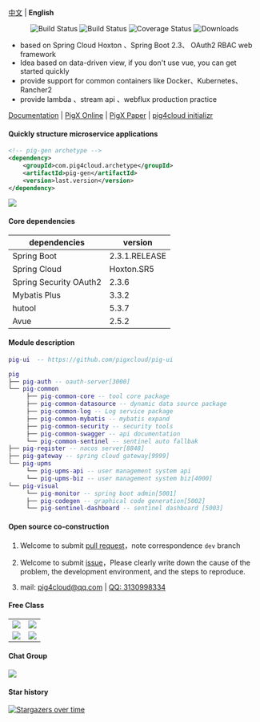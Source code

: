 
[中文](https://github.com/pigxcloud/pig/blob/master/README.zh.md) | **English**


<p align="center">
 <img src="https://img.shields.io/badge/Pig-2.7-success.svg" alt="Build Status">
 <img src="https://img.shields.io/badge/Avue-2.5-green.svg" alt="Build Status">
 <img src="https://img.shields.io/badge/Spring%20Cloud-Hoxto.SR5-blue.svg" alt="Coverage Status">
 <img src="https://img.shields.io/badge/Spring%20Boot-2.3.RELEASE-blue.svg" alt="Downloads">
</p>
   
- based on Spring Cloud Hoxton 、Spring Boot 2.3、 OAuth2  RBAC web framework
- Idea based on data-driven view,  if you don't use vue, you can get started quickly 
- provide support for common containers like Docker、Kubernetes、Rancher2 
- provide lambda 、stream api 、webflux production practice   


<a href="https://github.com/pigxcloud/pig/wiki/deploy-doc" target="_blank">Documentation</a> | <a target="_blank" href="http://pigx.pig4cloud.com"> PigX Online</a> | <a target="_blank" href="https://paper.pig4cloud.com/"> PigX Paper</a> | <a target="_blank" href="https://start.pig4cloud.com"> pig4cloud initializr</a>
    

#### Quickly structure microservice applications  

```xml
<!-- pig-gen archetype -->
<dependency>
    <groupId>com.pig4cloud.archetype</groupId>
    <artifactId>pig-gen</artifactId>
    <version>last.version</version>
</dependency>
```

<img src="https://images.gitee.com/uploads/images/2019/1026/004238_9a73e1e7_393021.gif"/>  
   
#### Core dependencies 


dependencies | version
---|---
Spring Boot |  2.3.1.RELEASE  
Spring Cloud | Hoxton.SR5   
Spring Security OAuth2 | 2.3.6
Mybatis Plus | 3.3.2
hutool | 5.3.7
Avue | 2.5.2
   


#### Module description

```lua
pig-ui  -- https://github.com/pigxcloud/pig-ui

pig
├── pig-auth -- oauth-server[3000]
└── pig-common 
     ├── pig-common-core -- tool core package
     ├── pig-common-datasource -- dynamic data source package
     ├── pig-common-log -- Log service package
     ├── pig-common-mybatis -- mybatis expand
     ├── pig-common-security -- security tools
     ├── pig-common-swagger -- api documentation
     └── pig-common-sentinel -- sentinel auto fallbak
├── pig-register -- nacos server[8848]
├── pig-gateway -- spring cloud gateway[9999]
└── pig-upms
     └── pig-upms-api -- user management system api
     └── pig-upms-biz -- user management system biz[4000]
└── pig-visual
     └── pig-monitor -- spring boot admin[5001]
     ├── pig-codegen -- graphical code generation[5002]
     └── pig-sentinel-dashboard -- sentinel dashboard [5003]	 
```
#### Open source co-construction

1. Welcome to submit [pull request](https://dwz.cn/2KURd5Vf)，note correspondence `dev` branch

2. Welcome to submit [issue](https://gitee.com/log4j/pig/issues)，Please clearly write down the cause of the problem, the development environment, and the steps to reproduce.

3. mail: <a href="mailto:pig4cloud@qq.com">pig4cloud@qq.com</a> | <a target="_blank" href="http://wpa.qq.com/msgrd?v=3&uin=3130998334&site=qq&menu=yes"> QQ: 3130998334</a>    

#### Free Class

<table>
  <tr>
    <td><a href="https://www.bilibili.com/video/av45084065" target="_blank"><img src="https://images.gitee.com/uploads/images/2020/0318/215612_b3d0375d_1824312.jpeg"></a></td>
    <td><a href="https://www.bilibili.com/video/av77344954" target="_blank"><img src="https://images.gitee.com/uploads/images/2020/0318/215612_f6d298c4_1824312.jpeg"></a></td>
  </tr>
    <tr>
    <td><a href="https://www.bilibili.com/video/BV1J5411476V" target="_blank"><img src="http://pigx.vip/20200504210206_YDYTOA_k3s.jpeg"></a></td>
    <td><a href="https://www.bilibili.com/video/BV14p4y197K5" target="_blank"><img src="http://pigx.vip/20200504210257_yXZBSx_zerotier.jpeg"></a></td>
  </tr>
</table>

#### Chat Group

![](https://images.gitee.com/uploads/images/2020/0318/215612_66ede32c_1824312.jpeg)


#### Star history

[![Stargazers over time](https://starchart.cc/pigxcloud/pig.svg)](https://starchart.cc/pigxcloud/pig.svg)
